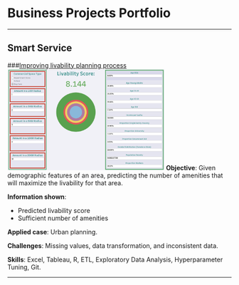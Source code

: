# Business Projects Portfolio

---

## Smart Service 

###[Improving livability planning process](https://thy0212.github.io/amvest_smart_service)
<img src="images/amvest.png?raw=true" alt="Smart Service" width="70%"/>
**Objective**: Given demographic features of an area, predicting the number of amenities that will maximize the livability for that area.

**Information shown**:
- Predicted livability score
- Sufficient number of amenities
  
**Applied case**: Urban planning.

**Challenges**: Missing values, data transformation, and inconsistent data.

**Skills**: Excel, Tableau, R, ETL, Exploratory Data Analysis, Hyperparameter Tuning, Git.

---
